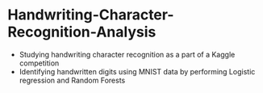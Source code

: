 # Handwriting-Character-Recognition-Analysis

- Studying handwriting character recognition as a part of a Kaggle competition 
- Identifying handwritten digits using MNIST data by performing Logistic regression and Random Forests
